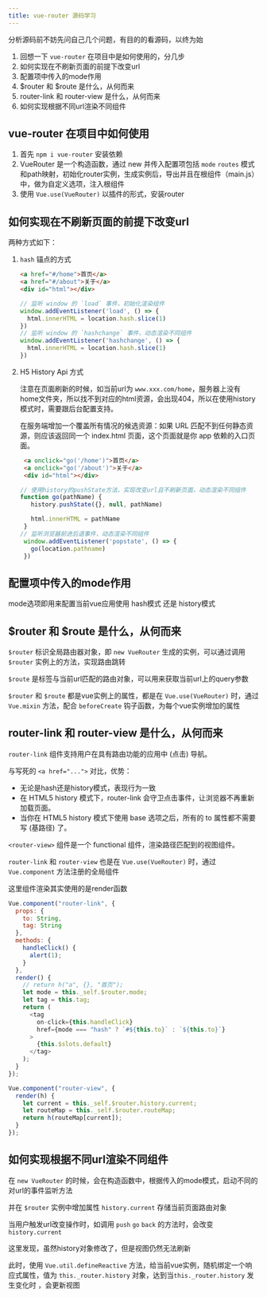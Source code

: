 ```yaml
---
title: vue-router 源码学习
---
```


分析源码前不妨先问自己几个问题，有目的的看源码，以终为始

1. 回想一下 `vue-router` 在项目中是如何使用的，分几步
2. 如何实现在不刷新页面的前提下改变url
3. 配置项中传入的mode作用
4. $router 和 $route 是什么，从何而来
5. router-link 和 router-view 是什么，从何而来
6. 如何实现根据不同url渲染不同组件

## vue-router 在项目中如何使用

1. 首先 `npm i vue-router` 安装依赖
2. VueRouter 是一个构造函数，通过 new 并传入配置项包括 `mode` `routes` 模式和path映射，初始化router实例，生成实例后，导出并且在根组件（main.js）中，做为自定义选项，注入根组件
3. 使用 `Vue.use(VueRouter)` 以插件的形式，安装router

## 如何实现在不刷新页面的前提下改变url

两种方式如下：

1. `hash` 锚点的方式

    ```html
    <a href="#/home">首页</a>
    <a href="#/about">关于</a>
    <div id="html"></div>
    ```

    ```js
    // 监听 window 的 `load` 事件，初始化渲染组件
    window.addEventListener('load', () => {
      html.innerHTML = location.hash.slice(1)
    })
    // 监听 window 的 `hashchange` 事件，动态渲染不同组件
    window.addEventListener('hashchange', () => {
      html.innerHTML = location.hash.slice(1)
    })
    ```

2. H5 History Api 方式

   注意在页面刷新的时候，如当前url为 `www.xxx.com/home`，服务器上没有home文件夹，所以找不到对应的html资源，会出现404，所以在使用history模式时，需要跟后台配置支持。

   在服务端增加一个覆盖所有情况的候选资源：如果 URL 匹配不到任何静态资源，则应该返回同一个 index.html 页面，这个页面就是你 app 依赖的入口页面。

   ```html
    <a onclick="go('/home')">首页</a>
    <a onclick="go('/about')">关于</a>
    <div id="html"></div>
   ```

   ```js
   // 使用history的pushState方法，实现改变url且不刷新页面，动态渲染不同组件
   function go(pathName) {
      history.pushState({}, null, pathName)

      html.innerHTML = pathName
    }
   // 监听浏览器前进后退事件，动态渲染不同组件
    window.addEventListener('popstate', () => {
      go(location.pathname)
    })

   ```

## 配置项中传入的mode作用

   mode选项即用来配置当前vue应用使用 hash模式 还是 history模式

## $router 和 $route 是什么，从何而来

   `$router` 标识全局路由器对象，即 `new VueRouter` 生成的实例，可以通过调用 `$router` 实例上的方法，实现路由跳转

   `$route` 是标签与当前url匹配的路由对象，可以用来获取当前url上的query参数

   `$router` 和 `$route` 都是vue实例上的属性，都是在 `Vue.use(VueRouter)` 时，通过 `Vue.mixin` 方法，配合 `beforeCreate` 钩子函数，为每个vue实例增加的属性

## router-link 和 router-view 是什么，从何而来

`router-link` 组件支持用户在具有路由功能的应用中 (点击) 导航。

与写死的 `<a href="...">` 对比，优势：

- 无论是hash还是history模式，表现行为一致
- 在 HTML5 history 模式下，router-link 会守卫点击事件，让浏览器不再重新加载页面。
- 当你在 HTML5 history 模式下使用 base 选项之后，所有的 to 属性都不需要写 (基路径) 了。

`<router-view>` 组件是一个 functional 组件，渲染路径匹配到的视图组件。

`router-link` 和 `router-view` 也是在 `Vue.use(VueRouter)` 时，通过 `Vue.component` 方法注册的全局组件

这里组件渲染其实使用的是render函数

```js
Vue.component("router-link", {
  props: {
    to: String,
    tag: String
  },
  methods: {
    handleClick() {
      alert(1);
    }
  },
  render() {
    // return h("a", {}, "首页");
    let mode = this._self.$router.mode;
    let tag = this.tag;
    return (
      <tag
        on-click={this.handleClick}
        href={mode === "hash" ? `#${this.to}` : `${this.to}`}
      >
        {this.$slots.default}
      </tag>
    );
  }
});

Vue.component("router-view", {
  render(h) {
    let current = this._self.$router.history.current;
    let routeMap = this._self.$router.routeMap;
    return h(routeMap[current]);
  }
});
```

## 如何实现根据不同url渲染不同组件

   在 `new VueRouter` 的时候，会在构造函数中，根据传入的mode模式，启动不同的对url的事件监听方法

   并在 `$router` 实例中增加属性 `history.current` 存储当前页面路由对象

   当用户触发url改变操作时，如调用 `push` `go` `back` 的方法时，会改变 `history.current`

   这里发现，虽然history对象修改了，但是视图仍然无法刷新

   此时，使用 `Vue.util.defineReactive` 方法，给当前vue实例，随机绑定一个响应式属性，值为 `this._router.history` 对象，达到当`this._router.history` 发生变化时 ，会更新视图
